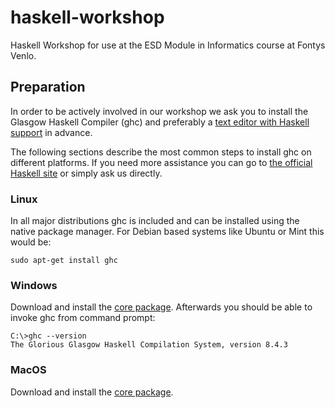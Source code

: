 # haskell-workshop
Haskell Workshop for use at the ESD Module in Informatics course at Fontys Venlo.

## Preparation
In order to be actively involved in our workshop we ask you to install the Glasgow Haskell Compiler (ghc) and preferably a [text editor with Haskell support](https://wiki.haskell.org/Editors) in advance.

The following sections describe the most common steps to install ghc on different platforms. If you need more assistance you can go to [the official Haskell site](https://www.haskell.org/platform/) or simply ask us directly.

### Linux
In all major distributions ghc is included and can be installed using the native package manager.
For Debian based systems like Ubuntu or Mint this would be:
```
sudo apt-get install ghc
```
### Windows
Download and install the [core package](https://haskell.org/platform/download/8.4.3/HaskellPlatform-8.4.3-core-x86_64-setup.exe). Afterwards you should be able to invoke ghc from command prompt:
```
C:\>ghc --version
The Glorious Glasgow Haskell Compilation System, version 8.4.3

```
### MacOS
Download and install the [core package](https://haskell.org/platform/download/8.6.3/Haskell%20Platform%208.6.3%20Core%2064bit-signed.pkg).
